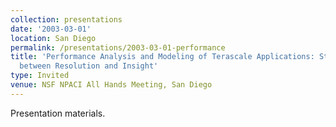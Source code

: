 ```yaml
---
collection: presentations
date: '2003-03-01'
location: San Diego
permalink: /presentations/2003-03-01-performance
title: 'Performance Analysis and Modeling of Terascale Applications: Striking a Balance
  between Resolution and Insight'
type: Invited
venue: NSF NPACI All Hands Meeting, San Diego
---
```


Presentation materials.
